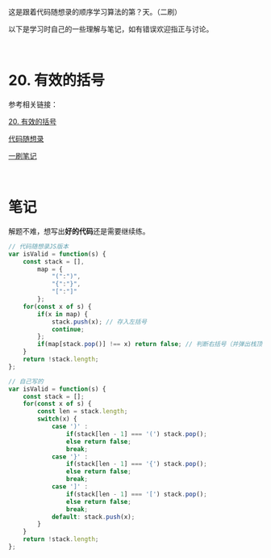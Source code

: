 这是跟着代码随想录的顺序学习算法的第？天。（二刷）

以下是学习时自己的一些理解与笔记，如有错误欢迎指正与讨论。

<br/>

# 20. 有效的括号

参考相关链接：

[20. 有效的括号](https://leetcode-cn.com/problems/valid-parentheses/)

[代码随想录](https://www.programmercarl.com/0020.%E6%9C%89%E6%95%88%E7%9A%84%E6%8B%AC%E5%8F%B7.html)

[一刷笔记](https://blog.csdn.net/Jamcy123/article/details/123194308)

<br/>

# 笔记

解题不难，想写出**好的代码**还是需要继续练。

```js
// 代码随想录JS版本
var isValid = function(s) {
    const stack = [], 
        map = {
            "(":")",
            "{":"}",
            "[":"]"
        };
    for(const x of s) {
        if(x in map) {
            stack.push(x); // 存入左括号
            continue;
        };
        if(map[stack.pop()] !== x) return false; // 判断右括号（并弹出栈顶左括号）
    }
    return !stack.length;
};
```



```javascript
// 自己写的
var isValid = function(s) {
    const stack = [];
    for(const x of s) {
        const len = stack.length;
        switch(x) {
            case ')' :
                if(stack[len - 1] === '(') stack.pop();
                else return false;
                break;
            case '}' :
                if(stack[len - 1] === '{') stack.pop();
                else return false;
                break;
            case ']' :
                if(stack[len - 1] === '[') stack.pop();
                else return false;
                break;
            default: stack.push(x);
        }
    }
    return !stack.length;
};
```

